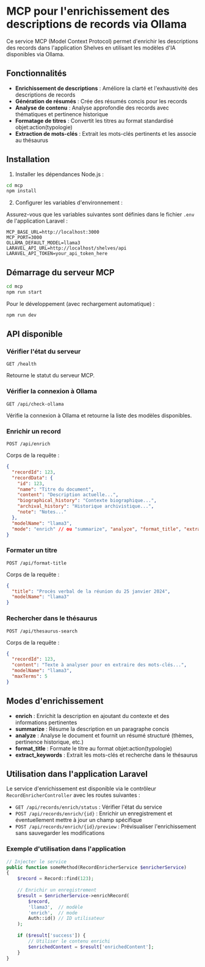 # MCP pour l'enrichissement des descriptions de records via Ollama

Ce service MCP (Model Context Protocol) permet d'enrichir les descriptions des records dans l'application Shelves en utilisant les modèles d'IA disponibles via Ollama.

## Fonctionnalités

- **Enrichissement de descriptions** : Améliore la clarté et l'exhaustivité des descriptions de records
- **Génération de résumés** : Crée des résumés concis pour les records
- **Analyse de contenu** : Analyse approfondie des records avec thématiques et pertinence historique
- **Formatage de titres** : Convertit les titres au format standardisé objet:action(typologie)
- **Extraction de mots-clés** : Extrait les mots-clés pertinents et les associe au thésaurus

## Installation

1. Installer les dépendances Node.js :

```bash
cd mcp
npm install
```

2. Configurer les variables d'environnement :

Assurez-vous que les variables suivantes sont définies dans le fichier `.env` de l'application Laravel :

```
MCP_BASE_URL=http://localhost:3000
MCP_PORT=3000
OLLAMA_DEFAULT_MODEL=llama3
LARAVEL_API_URL=http://localhost/shelves/api
LARAVEL_API_TOKEN=your_api_token_here
```

## Démarrage du serveur MCP

```bash
cd mcp
npm run start
```

Pour le développement (avec rechargement automatique) :

```bash
npm run dev
```

## API disponible

### Vérifier l'état du serveur

```
GET /health
```

Retourne le statut du serveur MCP.

### Vérifier la connexion à Ollama

```
GET /api/check-ollama
```

Vérifie la connexion à Ollama et retourne la liste des modèles disponibles.

### Enrichir un record

```
POST /api/enrich
```

Corps de la requête :

```json
{
  "recordId": 123,
  "recordData": {
    "id": 123,
    "name": "Titre du document",
    "content": "Description actuelle...",
    "biographical_history": "Contexte biographique...",
    "archival_history": "Historique archivistique...",
    "note": "Notes..."
  },
  "modelName": "llama3",
  "mode": "enrich" // ou "summarize", "analyze", "format_title", "extract_keywords"
}
```

### Formater un titre

```
POST /api/format-title
```

Corps de la requête :

```json
{
  "title": "Procès verbal de la réunion du 25 janvier 2024",
  "modelName": "llama3"
}
```

### Rechercher dans le thésaurus

```
POST /api/thesaurus-search
```

Corps de la requête :

```json
{
  "recordId": 123,
  "content": "Texte à analyser pour en extraire des mots-clés...",
  "modelName": "llama3",
  "maxTerms": 5
}
```

## Modes d'enrichissement

- **enrich** : Enrichit la description en ajoutant du contexte et des informations pertinentes
- **summarize** : Résume la description en un paragraphe concis
- **analyze** : Analyse le document et fournit un résumé structuré (thèmes, pertinence historique, etc.)
- **format_title** : Formate le titre au format objet:action(typologie)
- **extract_keywords** : Extrait les mots-clés et recherche dans le thésaurus

## Utilisation dans l'application Laravel

Le service d'enrichissement est disponible via le contrôleur `RecordEnricherController` avec les routes suivantes :

- `GET /api/records/enrich/status` : Vérifier l'état du service
- `POST /api/records/enrich/{id}` : Enrichir un enregistrement et éventuellement mettre à jour un champ spécifique
- `POST /api/records/enrich/{id}/preview` : Prévisualiser l'enrichissement sans sauvegarder les modifications

### Exemple d'utilisation dans l'application

```php
// Injecter le service
public function someMethod(RecordEnricherService $enricherService)
{
    $record = Record::find(123);
    
    // Enrichir un enregistrement
    $result = $enricherService->enrichRecord(
        $record,
        'llama3',  // modèle
        'enrich',  // mode
        Auth::id() // ID utilisateur
    );
    
    if ($result['success']) {
        // Utiliser le contenu enrichi
        $enrichedContent = $result['enrichedContent'];
    }
}
```

